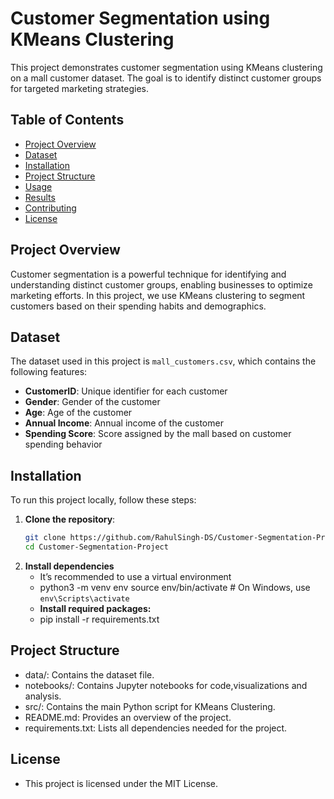 # Customer Segmentation using KMeans Clustering

This project demonstrates customer segmentation using KMeans clustering on a mall customer dataset. The goal is to identify distinct customer groups for targeted marketing strategies.

## Table of Contents
- [Project Overview](#project-overview)
- [Dataset](#dataset)
- [Installation](#installation)
- [Project Structure](#project-structure)
- [Usage](#usage)
- [Results](#results)
- [Contributing](#contributing)
- [License](#license)

## Project Overview
Customer segmentation is a powerful technique for identifying and understanding distinct customer groups, enabling businesses to optimize marketing efforts. In this project, we use KMeans clustering to segment customers based on their spending habits and demographics.

## Dataset
The dataset used in this project is `mall_customers.csv`, which contains the following features:
- **CustomerID**: Unique identifier for each customer
- **Gender**: Gender of the customer
- **Age**: Age of the customer
- **Annual Income**: Annual income of the customer
- **Spending Score**: Score assigned by the mall based on customer spending behavior

## Installation
To run this project locally, follow these steps:

1. **Clone the repository**:
   ```bash
   git clone https://github.com/RahulSingh-DS/Customer-Segmentation-Project.git
   cd Customer-Segmentation-Project
2. **Install dependencies**
   - It’s recommended to use a virtual environment
   - python3 -m venv env
     source env/bin/activate      # On Windows, use `env\Scripts\activate`
   - **Install required packages:**
   - pip install -r requirements.txt

## Project Structure
- data/: Contains the dataset file.
- notebooks/: Contains Jupyter notebooks for code,visualizations and analysis.
- src/: Contains the main Python script for KMeans Clustering.
- README.md: Provides an overview of the project.
- requirements.txt: Lists all dependencies needed for the project.

## License
  - This project is licensed under the MIT License.
